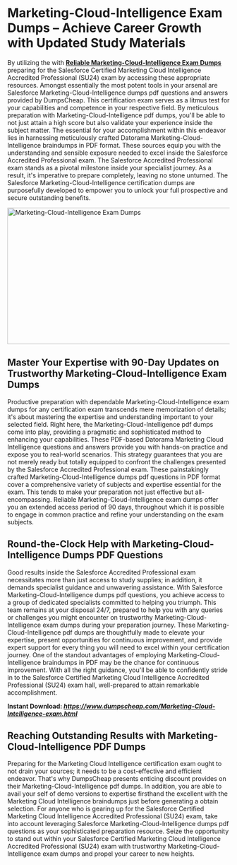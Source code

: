 <h1><strong>Marketing-Cloud-Intelligence Exam Dumps &ndash; Achieve Career Growth with Updated Study Materials</strong></h1>
<p>By utilizing the with <a href="https://www.dumpscheap.com/Marketing-Cloud-Intelligence-exam.html"><strong>Reliable Marketing-Cloud-Intelligence Exam Dumps</strong></a> preparing for the Salesforce Certified Marketing Cloud Intelligence Accredited Professional (SU24) exam by accessing these appropriate resources. Amongst essentially the most potent tools in your arsenal are Salesforce Marketing-Cloud-Intelligence dumps pdf questions and answers provided by DumpsCheap. This certification exam serves as a litmus test for your capabilities and competence in your respective field. By meticulous preparation with Marketing-Cloud-Intelligence pdf dumps, you'll be able to not just attain a high score but also validate your experience inside the subject matter. The essential for your accomplishment within this endeavor lies in harnessing meticulously crafted Datorama Marketing-Cloud-Intelligence braindumps in PDF format. These sources equip you with the understanding and sensible exposure needed to excel inside the Salesforce Accredited Professional exam. The Salesforce Accredited Professional exam stands as a pivotal milestone inside your specialist journey. As a result, it's imperative to prepare completely, leaving no stone unturned. The Salesforce Marketing-Cloud-Intelligence certification dumps are purposefully developed to empower you to unlock your full prospective and secure outstanding benefits.&nbsp;</p>
<p><img src="https://i.ibb.co/kKX4chC/Muzammil-Dumps-Cheap-Marketing-Cloud-Intelligence.png" alt="Marketing-Cloud-Intelligence Exam Dumps" width="550" height="309" /></p>
<h2><strong>Master Your Expertise with 90-Day Updates on Trustworthy Marketing-Cloud-Intelligence Exam Dumps</strong></h2>
<p>Productive preparation with dependable Marketing-Cloud-Intelligence exam dumps for any certification exam transcends mere memorization of details; it's about mastering the expertise and understanding important to your selected field. Right here, the Marketing-Cloud-Intelligence pdf dumps come into play, providing a pragmatic and sophisticated method to enhancing your capabilities. These PDF-based Datorama Marketing Cloud Intelligence questions and answers provide you with hands-on practice and expose you to real-world scenarios. This strategy guarantees that you are not merely ready but totally equipped to confront the challenges presented by the Salesforce Accredited Professional exam. These painstakingly crafted Marketing-Cloud-Intelligence dumps pdf questions in PDF format cover a comprehensive variety of subjects and expertise essential for the exam. This tends to make your preparation not just effective but all-encompassing. Reliable Marketing-Cloud-Intelligence exam dumps offer you an extended access period of 90 days, throughout which it is possible to engage in common practice and refine your understanding on the exam subjects.</p>
<h2><strong>Round-the-Clock Help with Marketing-Cloud-Intelligence Dumps PDF Questions</strong></h2>
<p>Good results inside the Salesforce Accredited Professional exam necessitates more than just access to study supplies; in addition, it demands specialist guidance and unwavering assistance. With Salesforce Marketing-Cloud-Intelligence dumps pdf questions, you achieve access to a group of dedicated specialists committed to helping you triumph. This team remains at your disposal 24/7, prepared to help you with any queries or challenges you might encounter on trustworthy Marketing-Cloud-Intelligence exam dumps during your preparation journey. These Marketing-Cloud-Intelligence pdf dumps are thoughtfully made to elevate your expertise, present opportunities for continuous improvement, and provide expert support for every thing you will need to excel within your certification journey. One of the standout advantages of employing Marketing-Cloud-Intelligence braindumps in PDF may be the chance for continuous improvement. With all the right guidance, you'll be able to confidently stride in to the Salesforce Certified Marketing Cloud Intelligence Accredited Professional (SU24) exam hall, well-prepared to attain remarkable accomplishment.&nbsp;</p>
<p><strong>Instant Download:&nbsp;<strong><a href="https://www.dumpscheap.com/Marketing-Cloud-Intelligence-exam.html"><em>https://www.dumpscheap.com/Marketing-Cloud-Intelligence-exam.html</em></a></strong></strong></p>
<h2><strong>Reaching Outstanding Results with Marketing-Cloud-Intelligence PDF Dumps</strong></h2>
<p>Preparing for the Marketing Cloud Intelligence certification exam ought to not drain your sources; it needs to be a cost-effective and efficient endeavor. That's why DumpsCheap presents enticing discount provides on their Marketing-Cloud-Intelligence pdf dumps. In addition, you are able to avail your self of demo versions to expertise firsthand the excellent with the Marketing Cloud Intelligence braindumps just before generating a obtain selection. For anyone who is gearing up for the Salesforce Certified Marketing Cloud Intelligence Accredited Professional (SU24) exam, take into account leveraging Salesforce Marketing-Cloud-Intelligence dumps pdf questions as your sophisticated preparation resource. Seize the opportunity to stand out within your Salesforce Certified Marketing Cloud Intelligence Accredited Professional (SU24) exam with trustworthy Marketing-Cloud-Intelligence exam dumps and propel your career to new heights.</p>
